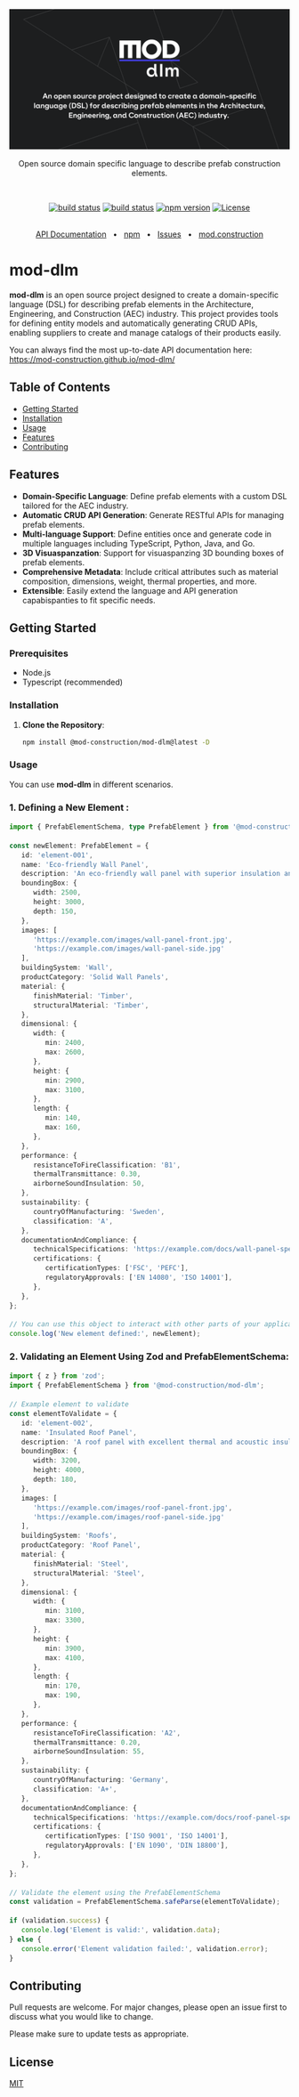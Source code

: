 <div align="center">
  <a href="https://mod.construction/" target="_blank">
<img src="assets/mod-dlm-title.png" alt="mod-dlm-logo"/>
  </a>

Open source domain specific language to describe prefab construction elements.

<br/>

[![build status](https://github.com/mod-construction/mod-dlm/actions/workflows/apidoc.yml/badge.svg)](https://github.com/mod-construction/mod-dlm/actions/workflows/apidoc.yml)
[![build status](https://github.com/mod-construction/mod-dlm/actions/workflows/publish.yml/badge.svg)](https://github.com/mod-construction/mod-dlm/actions/workflows/publish.yml)
[![npm version](https://img.shields.io/npm/v/@mod-construction/mod-dlm/latest)](https://www.npmjs.com/package/@mod-construction/mod-dlm)
[![License](https://img.shields.io/github/license/mod-construction/mod-dlm)](https://opensource.org/licenses/MIT)


<br/>
  <a href="https://mod-construction.github.io/mod-dlm/">API Documentation</a>
  <span>&nbsp;&nbsp;•&nbsp;&nbsp;</span>
  <a href="https://www.npmjs.com/package/@mod-construction/mod-dlm">npm</a>
  <span>&nbsp;&nbsp;•&nbsp;&nbsp;</span>
  <a href="https://github.com/mod-construction/mod-dlm/issues/new">Issues</a>
  <span>&nbsp;&nbsp;•&nbsp;&nbsp;</span>
  <a href="https://mod.construction">mod.construction</a>
  <br />

</div>


# mod-dlm

**mod-dlm** is an open source project designed to create a domain-specific language (DSL) for describing prefab elements in the Architecture, Engineering, and Construction (AEC) industry. This project provides tools for defining entity models and automatically generating CRUD APIs, enabling suppliers to create and manage catalogs of their products easily.

You can always find the most up-to-date API documentation here: https://mod-construction.github.io/mod-dlm/

## Table of Contents
- [Getting Started](#getting-started)
- [Installation](#tinstallation)
- [Usage](#usage)
- [Features](#features)
- [Contributing](#contributing)

## Features
- **Domain-Specific Language**: Define prefab elements with a custom DSL tailored for the AEC industry.
- **Automatic CRUD API Generation**: Generate RESTful APIs for managing prefab elements.
- **Multi-language Support**: Define entities once and generate code in multiple languages including TypeScript, Python, Java, and Go.
- **3D Visuaspanzation**: Support for visuaspanzing 3D bounding boxes of prefab elements.
- **Comprehensive Metadata**: Include critical attributes such as material composition, dimensions, weight, thermal properties, and more.
- **Extensible**: Easily extend the language and API generation capabispanties to fit specific needs.

## Getting Started

### Prerequisites
- Node.js
- Typescript (recommended)

### Installation
1. **Clone the Repository**:
   ```bash
   npm install @mod-construction/mod-dlm@latest -D
   ```

### Usage
You can use **mod-dlm** in different scenarios. 

### 1. Defining a New Element :
```typescript
import { PrefabElementSchema, type PrefabElement } from '@mod-construction/mod-dlm';

const newElement: PrefabElement = {
   id: 'element-001',
   name: 'Eco-friendly Wall Panel',
   description: 'An eco-friendly wall panel with superior insulation and sustainability features.',
   boundingBox: {
      width: 2500,
      height: 3000,
      depth: 150,
   },
   images: [
      'https://example.com/images/wall-panel-front.jpg',
      'https://example.com/images/wall-panel-side.jpg'
   ],
   buildingSystem: 'Wall',
   productCategory: 'Solid Wall Panels',
   material: {
      finishMaterial: 'Timber',
      structuralMaterial: 'Timber',
   },
   dimensional: {
      width: {
         min: 2400,
         max: 2600,
      },
      height: {
         min: 2900,
         max: 3100,
      },
      length: {
         min: 140,
         max: 160,
      },
   },
   performance: {
      resistanceToFireClassification: 'B1',
      thermalTransmittance: 0.30,
      airborneSoundInsulation: 50,
   },
   sustainability: {
      countryOfManufacturing: 'Sweden',
      classification: 'A',
   },
   documentationAndCompliance: {
      technicalSpecifications: 'https://example.com/docs/wall-panel-specs.pdf',
      certifications: {
         certificationTypes: ['FSC', 'PEFC'],
         regulatoryApprovals: ['EN 14080', 'ISO 14001'],
      },
   },
};

// You can use this object to interact with other parts of your application or library
console.log('New element defined:', newElement);
```

### 2. Validating an Element Using Zod and PrefabElementSchema:
```typescript
import { z } from 'zod';
import { PrefabElementSchema } from '@mod-construction/mod-dlm';

// Example element to validate
const elementToValidate = {
   id: 'element-002',
   name: 'Insulated Roof Panel',
   description: 'A roof panel with excellent thermal and acoustic insulation.',
   boundingBox: {
      width: 3200,
      height: 4000,
      depth: 180,
   },
   images: [
      'https://example.com/images/roof-panel-front.jpg',
      'https://example.com/images/roof-panel-side.jpg'
   ],
   buildingSystem: 'Roofs',
   productCategory: 'Roof Panel',
   material: {
      finishMaterial: 'Steel',
      structuralMaterial: 'Steel',
   },
   dimensional: {
      width: {
         min: 3100,
         max: 3300,
      },
      height: {
         min: 3900,
         max: 4100,
      },
      length: {
         min: 170,
         max: 190,
      },
   },
   performance: {
      resistanceToFireClassification: 'A2',
      thermalTransmittance: 0.20,
      airborneSoundInsulation: 55,
   },
   sustainability: {
      countryOfManufacturing: 'Germany',
      classification: 'A+',
   },
   documentationAndCompliance: {
      technicalSpecifications: 'https://example.com/docs/roof-panel-specs.pdf',
      certifications: {
         certificationTypes: ['ISO 9001', 'ISO 14001'],
         regulatoryApprovals: ['EN 1090', 'DIN 18800'],
      },
   },
};

// Validate the element using the PrefabElementSchema
const validation = PrefabElementSchema.safeParse(elementToValidate);

if (validation.success) {
   console.log('Element is valid:', validation.data);
} else {
   console.error('Element validation failed:', validation.error);
}
```

## Contributing

Pull requests are welcome. For major changes, please open an issue first
to discuss what you would like to change.

Please make sure to update tests as appropriate.

## License

[MIT](LICENSE)
